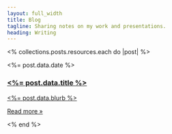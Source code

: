 ```yaml
---
layout: full_width
title: Blog
tagline: Sharing notes on my work and presentations.
heading: Writing
---
```


<% collections.posts.resources.each do |post| %>
  <div class="mt-16 p-12 space-y-24 rounded-lg bg-white/80">
    <article class="relative flex flex-col gap-8 lg:gap-32 lg:flex-row">
      <div class="relative aspect-square w-24 lg:w-40 shrink-0">
        <img src="<%= relative_url post.data.image_url%>" alt="" class="absolute inset-0 h-full w-full rounded-2xl object-cover">
      </div>
      <div class="relative max-w-full">
        <div class="flex items-center gap-x-4 text-sm">
          <time datetime="2020-03-16" class="text-gray-500"><%= post.data.date %></time>
        </div>
        <a href="<%= relative_url post.relative_url %>">
          <h3 class="mt-3 text-3xl text-zinc-600 tracking-tight font-semibold leading-10 dark:text-gray-400">
            <span class="absolute inset-0"></span>
            <%= post.data.title %>
          </h3>
          <p class="mt-4 text-gray-600 max-w-xl">
            <%= post.data.blurb %>
          </p>
          <p class="mt-4 underline text-gray-600 max-w-xl">
            Read more &raquo;
          </p>
        </a>
      </div>
    </article>
  </div>
<% end %>
